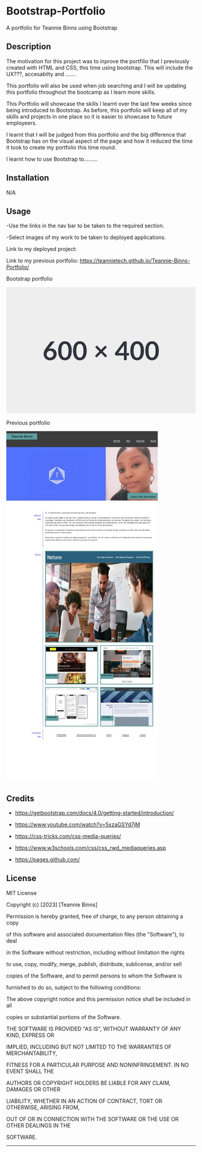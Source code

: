 # Bootstrap-Portfolio
A portfolio for Teannie Binns using Bootstrap


## Description 
The motivation for this project was to  inprove the portfilio that I previously created with HTML and CSS, this time using bootstrap. This will include the UX???, accesabilty and .......

This portfolio will also be used when job searching and I will be updating this portfolio throughout the bootcamp as I learn more skills.

This Portfolio will showcase the skills I learnt over the last few weeks since being introduced to Bootstrap. As before, this portfolio will keep all of my skills and projects in one place so it is easier to showcase to future employeers. 

I learnt that I will be judged from this portfolio and the big difference that Bootstrap has on the visual aspect of the page and how it reduced the time it took to create my portfolio this time round. 

I learnt how to use Bootstrap to.........



## Installation 
N/A 



## Usage 
-Use the links in the nav bar to be taken to the required section.

-Select images of my work to be taken to deployed applications. 

Link to my deployed project: 

Link to my previous portfolio: https://teannietech.github.io/Teannie-Binns-Portfolio/


Bootstrap portfolio

![alt text](/assets/images/placeholder.JPG) 
 


Previous portfolio 

![alt text](/assets/images/readmess.jpg) 
 

## Credits 


- https://getbootstrap.com/docs/4.0/getting-started/introduction/

- https://www.youtube.com/watch?v=5xzaGSYd7jM

- https://css-tricks.com/css-media-queries/

- https://www.w3schools.com/css/css_rwd_mediaqueries.asp

- https://pages.github.com/


## License 

MIT License 


Copyright (c) [2023] [Teannie Binns] 


Permission is hereby granted, free of charge, to any person obtaining a copy 

of this software and associated documentation files (the "Software"), to deal 

in the Software without restriction, including without limitation the rights 

to use, copy, modify, merge, publish, distribute, sublicense, and/or sell 

copies of the Software, and to permit persons to whom the Software is 

furnished to do so, subject to the following conditions: 

 

The above copyright notice and this permission notice shall be included in all 

copies or substantial portions of the Software. 

 

THE SOFTWARE IS PROVIDED "AS IS", WITHOUT WARRANTY OF ANY KIND, EXPRESS OR 

IMPLIED, INCLUDING BUT NOT LIMITED TO THE WARRANTIES OF MERCHANTABILITY, 

FITNESS FOR A PARTICULAR PURPOSE AND NONINFRINGEMENT. IN NO EVENT SHALL THE 

AUTHORS OR COPYRIGHT HOLDERS BE LIABLE FOR ANY CLAIM, DAMAGES OR OTHER 

LIABILITY, WHETHER IN AN ACTION OF CONTRACT, TORT OR OTHERWISE, ARISING FROM, 

OUT OF OR IN CONNECTION WITH THE SOFTWARE OR THE USE OR OTHER DEALINGS IN THE 

SOFTWARE. 

 

--- 

